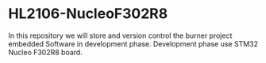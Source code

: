 # HL2106-NucleoF302R8
In this repository we will store and version control the burner project embedded Software in development phase. Development phase use STM32 Nucleo F302R8 board.
